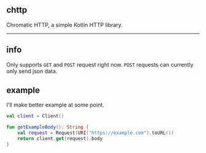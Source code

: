 ## chttp
Chromatic HTTP, a simple Kotlin HTTP library.

---

## info
Only supports `GET` and `POST` request right now.
`POST` requests can currently only send json data.

## example
I'll make better example at some point.
```kt
val client = Client()

fun getExampleBody(): String {
    val request = Request(URI("https://example.com").toURL())
    return client.get(request).body
}
```